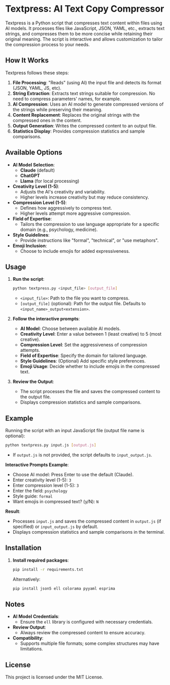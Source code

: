 # Textpress: AI Text Copy Compressor

Textpress is a Python script that compresses text content within files using AI models. It processes files like JavaScript, JSON, YAML, etc., extracts text strings, and compresses them to be more concise while retaining their original meaning. The script is interactive and allows customization to tailor the compression process to your needs.

## How It Works

Textpress follows these steps:

1. **File Processing**: "Reads" (using AI) the input file and detects its format (JSON, YAML, JS, etc).
2. **String Extraction**: Extracts text strings suitable for compression. No need to compress parameters' names, for example.
3. **AI Compression**: Uses an AI model to generate compressed versions of the strings while preserving their meaning.
4. **Content Replacement**: Replaces the original strings with the compressed ones in the content.
5. **Output Generation**: Writes the compressed content to an output file.
6. **Statistics Display**: Provides compression statistics and sample comparisons.

## Available Options

- **AI Model Selection**:
  - **Claude** (default)
  - **ChatGPT**
  - **Llama** (for local processing)
- **Creativity Level (1-5)**:
  - Adjusts the AI's creativity and variability.
  - Higher levels increase creativity but may reduce consistency.
- **Compression Level (1-5)**:
  - Defines how aggressively to compress text.
  - Higher levels attempt more aggressive compression.
- **Field of Expertise**:
  - Tailors the compression to use language appropriate for a specific domain (e.g., psychology, medicine).
- **Style Guidelines**:
  - Provide instructions like "formal", "technical", or "use metaphors".
- **Emoji Inclusion**:
  - Choose to include emojis for added expressiveness.

## Usage

1. **Run the script**:

   ```bash
   python textpress.py <input_file> [output_file]
   ```

   - `<input_file>`: Path to the file you want to compress.
   - `[output_file]` (optional): Path for the output file. Defaults to `<input_name>_output<extension>`.

2. **Follow the interactive prompts**:
   - **AI Model**: Choose between available AI models.
   - **Creativity Level**: Enter a value between 1 (least creative) to 5 (most creative).
   - **Compression Level**: Set the aggressiveness of compression attempts.
   - **Field of Expertise**: Specify the domain for tailored language.
   - **Style Guidelines**: (Optional) Add specific style preferences.
   - **Emoji Usage**: Decide whether to include emojis in the compressed text.

3. **Review the Output**:
   - The script processes the file and saves the compressed content to the output file.
   - Displays compression statistics and sample comparisons.

## Example

Running the script with an input JavaScript file (output file name is optional):

```bash
python textpress.py input.js [output.js]
```

- If `output.js` is not provided, the script defaults to `input_output.js`.

**Interactive Prompts Example**:

- Choose AI model: Press Enter to use the default (Claude).
- Enter creativity level (1-5): `3`
- Enter compression level (1-5): `3`
- Enter the field: `psychology`
- Style guide: `formal`
- Want emojis in compressed text? (y/N): `N`

**Result**:

- Processes `input.js` and saves the compressed content in `output.js` (if specified) or `input_output.js` by default.
- Displays compression statistics and sample comparisons in the terminal.

## Installation

1. **Install required packages**:

   ```bash
   pip install -r requirements.txt
   ```

   Alternatively:

   ```bash
   pip install json5 ell colorama pyyaml esprima
   ```

## Notes

- **AI Model Credentials**:
  - Ensure the `ell` library is configured with necessary credentials.
- **Review Output**:
  - Always review the compressed content to ensure accuracy.
- **Compatibility**:
  - Supports multiple file formats; some complex structures may have limitations.

## License

This project is licensed under the MIT License.